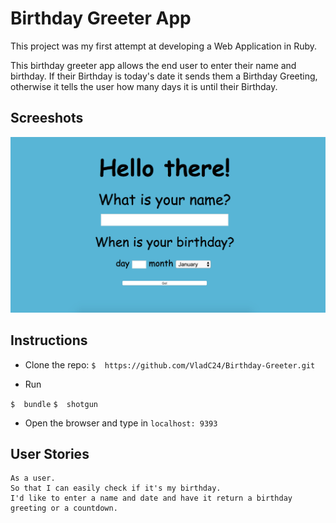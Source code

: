 # Birthday Greeter App

This project was my first attempt at developing a Web Application in Ruby.

This birthday greeter app allows the end user to enter their name and birthday. If their Birthday is today's date it sends them a Birthday Greeting, otherwise it tells the user how many days it is until their Birthday.

## Screeshots

![Home page](images/bday_greeter.png)

## Instructions

* Clone the repo: 
`$  https://github.com/VladC24/Birthday-Greeter.git`

* Run 

`$  bundle`
`$  shotgun`

* Open the browser and type in `localhost: 9393`

## User Stories

```
As a user.
So that I can easily check if it's my birthday.
I'd like to enter a name and date and have it return a birthday greeting or a countdown.
```

